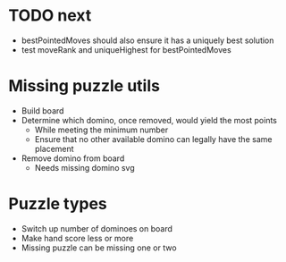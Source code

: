 # TODO next
* bestPointedMoves should also ensure it has a uniquely best solution
* test moveRank and uniqueHighest for bestPointedMoves

# Missing puzzle utils
* Build board
* Determine which domino, once removed, would yield the most points
    * While meeting the minimum number
    * Ensure that no other available domino can legally have the same placement
* Remove domino from board
    * Needs missing domino svg

# Puzzle types
* Switch up number of dominoes on board
* Make hand score less or more
* Missing puzzle can be missing one or two